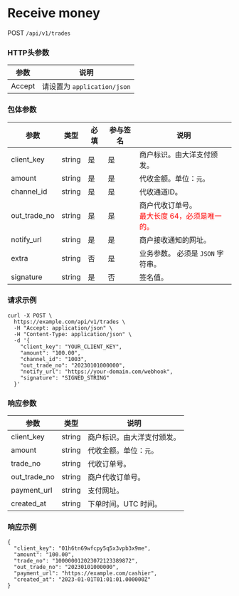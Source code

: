 # Receive money

POST `/api/v1/trades`

### HTTP头参数 <Badge type="tip" text="Header" vertical="top" />

| 参数     | 说明                      |       
|--------|-------------------------|
| Accept | 请设置为 `application/json` | 

### 包体参数 <Badge type="tip" text="Body" vertical="top" />

| 参数           | 类型     | 必填 | 参与签名 | 说明                                                          |                   
|--------------|--------|----|------|-------------------------------------------------------------|
| client_key   | string | 是  | 是    | 商户标识。由大洋支付颁发。                                               |                   
| amount       | string | 是  | 是    | 代收金额。单位：`元`。                                                |                   
| channel_id   | string | 是  | 是    | 代收通道ID。                                                     |
| out_trade_no | string | 是  | 是    | 商户代收订单号。<br><span style="color: red">最大长度 64，必须是唯一的。</span> |                   
| notify_url   | string | 是  | 是    | 商户接收通知的网址。                                                  |                   |              
| extra        | string | 否  | 是    | 业务参数。 必须是 `JSON` 字符串。                                       |                   
| signature    | string | 是  | 否    | 签名值。                                                        |

### 请求示例

```shell{8}
curl -X POST \
  https://example.com/api/v1/trades \
  -H "Accept: application/json" \
  -H "Content-Type: application/json" \
  -d '{
    "client_key": "YOUR_CLIENT_KEY",
    "amount": "100.00",
    "channel_id": "1003",
    "out_trade_no": "20230101000000",
    "notify_url": "https://your-domain.com/webhook",
    "signature": "SIGNED_STRING"
  }'
```

### 响应参数
| 参数           | 类型     | 说明            | 
|--------------|--------|---------------|
| client_key   | string | 商户标识。由大洋支付颁发。 |
| amount       | string | 代收金额。单位：`元`。  |
| trade_no     | string | 代收订单号。        |
| out_trade_no | string | 商户代收订单号。      |
| payment_url  | string | 支付网址。         |
| created_at   | string | 下单时间。UTC 时间。  |

### 响应示例

```json{4,6}
{
  "client_key": "01h6tn69wfcpy5q5x3vpb3x9me",
  "amount": "100.00",
  "trade_no": "100000012023072123389872",
  "out_trade_no": "20230101000000",
  "payment_url": "https://example.com/cashier",
  "created_at": "2023-01-01T01:01:01.000000Z"
}
```
